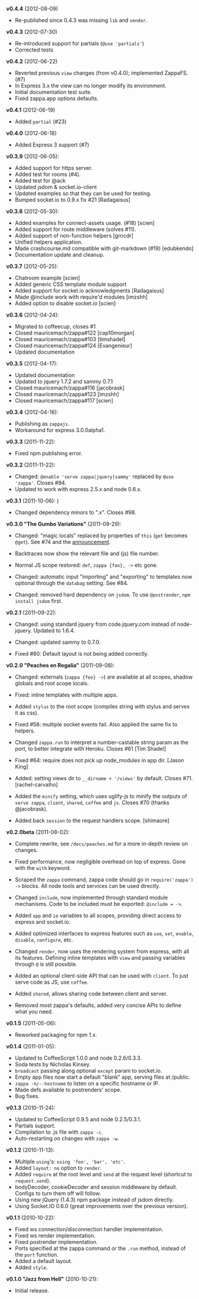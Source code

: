 **v0.4.4** (2012-08-09)

  * Re-published since 0.4.3 was missing `lib` and `vendor`.

**v0.4.3** (2012-07-30)

  * Re-introduced support for partials (`@use 'partials'`)
  * Corrected tests

**v0.4.2** (2012-06-22)

  * Reverted previous `view` changes (from v0.4.0); implemented ZappaFS. (#7)
  * In Express 3.x the view can no longer modify its environment.
  * Initial documentation test suite.
  * Fixed zappa.app options defaults.

**v0.4.1** (2012-06-19)

  * Added `partial` (#23)

**v0.4.0** (2012-06-18)

  * Added Express 3 support (#7)

**v0.3.9** (2012-06-05):

  * Added support for https server.
  * Added test for rooms (#4).
  * Added test for @ack
  * Updated jsdom & socket.io-client
  * Updated examples so that they can be used for testing.
  * Bumped socket.io to 0.9.x fix #21 [Radagaisus]

**v0.3.8** (2012-05-30):

  * Added examples for connect-assets usage. (#18) [scien]
  * Added support for route middleware (solves #11).
  * Added support of non-function helpers [grncdr]
  * Unified helpers application.
  * Made crashcourse.md compatible with git-markdown (#19) [edubkendo]
  * Documentation update and cleanup.

**v0.3.7** (2012-05-25):

  * Chatroom example [scien]
  * Added generic CSS template module support
  * Added support for socket.io acknowledgments [Radagaisus]
  * Made @include work with require'd modules [imzshh]
  * Added option to disable socket.io [scien]

**v0.3.6** (2012-04-24):

  - Migrated to coffeecup, closes #1
  - Closed mauricemach/zappa#122 [cap10morgan]
  - Closed mauricemach/zappa#103 [timshadel]
  - Closed mauricemach/zappa#124 [Evangenieur]
  - Updated documentation

**v0.3.5** (2012-04-17):

  - Updated documentation
  - Updated to jquery 1.7.2 and sammy 0.7.1
  - Closed mauricemach/zappa#116 [jacobrask]
  - Closed mauricemach/zappa#123 [imzshh]
  - Closed mauricemach/zappa#117 [scien]

**v0.3.4** (2012-04-16):

  - Publishing as `zappajs`.
  - Workaround for express 3.0.0alpha1.

**v0.3.3** (2011-11-22):

  - Fixed npm publishing error.

**v0.3.2** (2011-11-22):

  - Changed: `@enable 'serve zappa|jquery|sammy'` replaced by `@use 'zappa'`. Closes #94.
  - Updated to work with express 2.5.x and node 0.6.x.

**v0.3.1** (2011-10-06):
)
  - Changed dependency minors to ".x". Closes #98.

**v0.3.0 "The Gumbo Variations"** (2011-09-29):

  - Changed: "magic locals" replaced by properties of `this` (`get` becomes `@get`). See #74 and the [announcement](http://zappajs.org/docs/0.3-gumbo/announcement).
  
  - Backtraces now show the relevant file and (js) file number.
  
  - Normal JS scope restored: `def`, `zappa {foo}, ->` etc gone.
  
  - Changed: automatic input "importing" and "exporting" to templates now optional through the `databag` setting. See #84.
  
  - Changed: removed hard dependency on `jsdom`. To use `@postrender`, `npm install jsdom` first.

**v0.2.1** (2011-09-22):

  - Changed: using standard jquery from code.jquery.com instead of node-jquery. Updated to 1.6.4.
  
  - Changed: updated sammy to 0.7.0.
  
  - Fixed #80: Default layout is not being added correctly.

**v0.2.0 "Peaches en Regalia"** (2011-09-08):

  - Changed: externals (`zappa {foo} ->`) are available at all scopes, shadow globals and root scope locals.
  
  - Fixed: inline templates with multiple apps.
  
  - Added `stylus` to the root scope (compiles string with stylus and serves it as css).
  
  - Fixed #58: multiple socket events fail. Also applied the same fix to helpers.
  
  - Changed `zappa.run` to interpret a number-castable string param as the port, to better integrate with Heroku. Closes #61 [Tim Shadel]
  
  - Fixed #64: require does not pick up node_modules in app dir. [Jason King]
  
  - Added: setting views dir to `__dirname + '/views'` by default. Closes #71. [rachel-carvalho]
  
  - Added the `minify` setting, which uses uglify-js to minify the outputs of `serve zappa`, `client`, `shared`, `coffee` and `js`. Closes #70 (thanks @jacobrask).
  
  - Added back `session` to the request handlers scope. [shimaore]

**v0.2.0beta** (2011-08-02):

  - Complete rewrite, see `/docs/peaches.md` for a more in-depth review on changes.
  
  - Fixed performance, now negligible overhead on top of express. Gone with the `with` keyword.

  - Scraped the `zappa` command, zappa code should go in `require('zappa') ->` blocks. All node tools and services can be used directly.

  - Changed `include`, now implemented through standard module mechanisms. Code to be included must be exported: `@include = ->`.

  - Added `app` and `io` variables to all scopes, providing direct access to express and socket.io.
  
  - Added optimized interfaces to express features such as `use`, `set`, `enable`, `disable`, `configure`, etc.
    
  - Changed `render`, now uses the rendering system from express, with all its features. Defining inline templates with `view` and passing variables through `@` is still possible.
    
  - Added an optional client-side API that can be used with `client`. To just serve code as JS, use `coffee`.
  
  - Added `shared`, allows sharing code between client and server.
  
  - Removed most zappa's defaults, added very concise APIs to define what you need.

**v0.1.5** (2011-05-06):

  - Reworked packaging for npm 1.x.

**v0.1.4** (2011-01-05):

  - Updated to CoffeeScript 1.0.0 and node 0.2.6/0.3.3.
  - Soda tests by Nicholas Kinsey.
  - `broadcast` passing along optional `except` param to socket.io.
  - Empty app files now start a default "blank" app, serving files at /public.
  - `zappa -n/--hostname` to listen on a specific hostname or IP.
  - Made defs available to postrenders' scope.
  - Bug fixes.

**v0.1.3** (2010-11-24):

  - Updated to CoffeeScript 0.9.5 and node 0.2.5/0.3.1.
  - Partials support.
  - Compilation to .js file with `zappa -c`.
  - Auto-restarting on changes with `zappa -w`.

**v0.1.2** (2010-11-13):

  - Multiple `using`'s: `using 'foo', 'bar', 'etc'`.
  - Added `layout: no` option to `render`.
  - Added `require` at the root level and `send` at the request level (shortcut to `request.send`).
  - bodyDecoder, cookieDecoder and session middleware by default. Configs to turn them off will follow.
  - Using new jQuery (1.4.3) npm package instead of jsdom directly.
  - Using Socket.IO 0.6.0 (great improvements over the previous version).

**v0.1.1** (2010-10-22):

  - Fixed ws connection/disconnection handler implementation.
  - Fixed ws render implementation.
  - Fixed postrender implementation.
  - Ports specified at the zappa command or the `.run` method, instead of the `port` function.
  - Added a default layout.
  - Added `style`.

**v0.1.0 "Jazz from Hell"** (2010-10-21):

  - Initial release.

